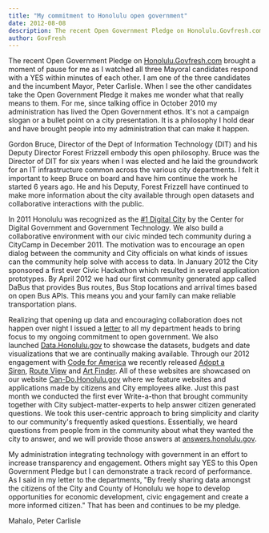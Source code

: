 ```yaml
---
title: "My commitment to Honolulu open government"
date: 2012-08-08
description: The recent Open Government Pledge on Honolulu.Govfresh.com brought a moment of pause for me as I watched all three Mayoral candidates respond with a YES within minutes of each other. I am one of the three candidates and the incumbent Mayor, Peter Carlisle.
author: GovFresh
---
```


The recent Open Government Pledge on <a href="http://honolulu.govfresh.com/" target="_blank">Honolulu.Govfresh.com</a> brought a moment of pause for me as I watched all three Mayoral candidates respond with a YES within minutes of each other. I am one of the three candidates and the incumbent Mayor, Peter Carlisle. When I see the other candidates take the Open Government Pledge it makes me wonder what that really means to them. For me, since talking office in October 2010 my administration has lived the Open Government ethos. It's not a campaign slogan or a bullet point on a city presentation. It is a philosophy I hold dear and have brought people into my administration that can make it happen.

Gordon Bruce, Director of the Dept of Information Technology (DIT) and his Deputy Director Forest Frizzell embody this open philosophy. Bruce was the Director of DIT for six years when I was elected and he laid the groundwork for an IT infrastructure common across the various city departments. I felt it important to keep Bruce on board and have him continue the work he started 6 years ago. He and his Deputy, Forest Frizzell have continued to make more information about the city available through open datasets and collaborative interactions with the public.

In 2011 Honolulu was recognized as the <a href="http://www.govtech.com/e-government/2011-Digital-Cities-Survey-Winners-Announced.html" target="_blank">#1 Digital City</a> by the Center for Digital Government and Government Technology. We also build a collaborative environment with our civic minded tech community during a CityCamp in December 2011. The motivation was to encourage an open dialog between the community and City officials on what kinds of issues can the community help solve with access to data. In January 2012 the City sponsored a first ever Civic Hackathon which resulted in several application prototypes. By April 2012 we had our first community generated app called DaBus that provides Bus routes, Bus Stop locations and arrival times based on open Bus APIs. This means you and your family can make reliable transportation plans.

Realizing that opening up data and encouraging collaboration does not happen over night I issued a <a href="http://hawaiiopendata.com/2012/07/mayor-peter-carlisle-issues-open-data-letter-to-department-heads/" target="_blank">letter</a> to all my department heads to bring focus to my ongoing commitment to open government. We also launched <a href="http://data.honolulu.gov/" target="_blank">Data.Honolulu.gov</a> to showcase the datasets, budgets and date visualizations that we are continually making available. Through our 2012 engagement with <a href="http://codeforamerica.org/" target="_blank">Code for America</a> we recently released <a href="https://sirens.honolulu.gov/" target="_blank">Adopt a Siren</a>, <a href="http://routeview.honolulu.gov/" target="_blank">Route View</a> and <a href="http://art.honolulu.gov/" target="_blank">Art Finder</a>. All of these websites are showcased on our website <a href="http://can-do.honolulu.gov/" target="_blank">Can-Do.Honolulu.gov</a> where we feature websites and applications made by citizens and City employees alike. Just this past month we conducted the first ever Write-a-thon that brought community together with City subject-matter-experts to help answer citizen generated questions. We took this user-centric approach to bring simplicity and clarity to our community's frequently asked questions. Essentially, we heard questions from people from in the community about what they wanted the city to answer, and we will provide those answers at <a href="http://answers.honolulu.gov/" target="_blank">answers.honolulu.gov</a>.

My administration integrating technology with government in an effort to increase transparency and engagement. Others might say YES to this Open Government Pledge but I can demonstrate a track record of performance. As I said in my letter to the departments, "By freely sharing data amongst the citizens of the City and County of Honolulu we hope to develop opportunities for economic development, civic engagement and create a more informed citizen." That has been and continues to be my pledge.

Mahalo,
Peter Carlisle
